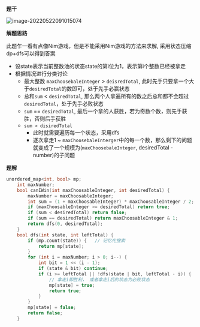 **题干**

![image-20220522091015074](https://cdn.jsdelivr.net/gh/liver0377/images@main/img/image-20220522091015074.png)





**解题思路**

此题乍一看有点像Nim游戏，但是不能采用Nim游戏的方法来求解, 采用状态压缩dp+dfs可以得到答案

- 设state表示当前整数池的状态state的第i位为1，表示第i个整数已经被拿走
- 根据情况进行分类讨论
  - 最大整数 `maxChoosebaleInteger` > `deisredTotal`, 此时先手只要拿一个大于`desiredTotal`的数即可，处于先手必赢状态
  - 总和`sum` < `desiredTotal`, 那么两个人拿遍所有的数之后总和都不会超过`desiredTotal`，处于先手必败状态
  - `sum` == `desiredTotal`, 最后一个拿的人获胜，若为奇数个数，则先手获胜，否则后手获胜
  - `sum > disiredTotal`
    - 此时就需要遍历每一个状态，采用dfs
    - 逐次拿走1 ~ `maxChoosebaleInterger`中的每一个数，那么剩下的问题就变成了一个规模为(`maxChoosebaleInteger`, desiredTotal - number)的子问题



**题解**

```cpp
unordered_map<int, bool> mp;
    int maxNumber;
    bool canIWin(int maxChoosableInteger, int desiredTotal) {
        maxNumber = maxChoosableInteger;
        int sum = (1 + maxChoosableInteger) * maxChoosableInteger / 2;
        if (maxChoosableInteger >= desiredTotal) return true;
        if (sum < desiredTotal) return false;
        if (sum == desiredTotal) return maxChoosableInteger & 1;
        return dfs(0, desiredTotal);
    }
    bool dfs(int state, int leftTotal) {
        if (mp.count(state)) {   // 记忆化搜索
            return mp[state];
        }
        for (int i = maxNumber; i > 0; i--) {
            int bit = 1 << (i - 1);
            if (state & bit) continue;
            if (i >= leftTotal || !dfs(state | bit, leftTotal - i)) {  
                // 拿走i即胜利， 或者拿走i后的状态为必败状态
                mp[state] = true;
                return true;
            }
        }
        mp[state] = false;
        return false;
    }
```



